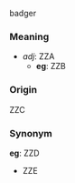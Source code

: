 badger
### Meaning
+ _adj_: ZZA
    + __eg__: ZZB

### Origin

ZZC

### Synonym

__eg__: ZZD

+ ZZE


